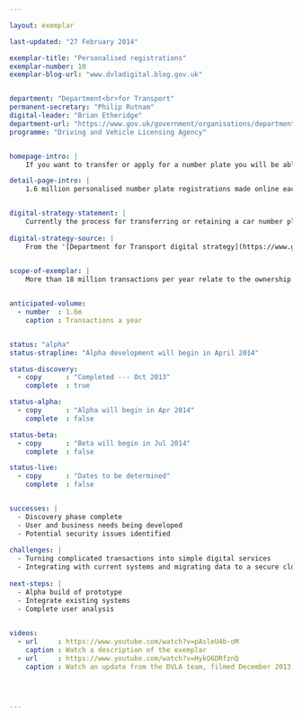 ```yaml
---

layout: exemplar

last-updated: "27 February 2014"

exemplar-title: "Personalised registrations"
exemplar-number: 10
exemplar-blog-url: "www.dvladigital.blog.gov.uk"


department: "Department<br>for Transport"
permanent-secretary: "Philip Rutnam"
digital-leader: "Brian Etheridge"
department-url: "https://www.gov.uk/government/organisations/department-for-transport"
programme: "Driving and Vehicle Licensing Agency"


homepage-intro: |
    If you want to transfer or apply for a number plate you will be able do so online, without having to visit a DVLA office

detail-page-intro: |
    1.6 million personalised number plate registrations made online each year


digital-strategy-statement: |
    Currently the process for transferring or retaining a car number plate and related services is a paper transaction, often carried out at a DVLA local Office. This process will be digitised so the customer or an intermediary can do it online.
    
digital-strategy-source: |
    From the '[Department for Transport digital strategy](https://www.gov.uk/government/publications/department-for-transport-digital-strategy)' – December 2012
    

scope-of-exemplar: |
    More than 18 million transactions per year relate to the ownership and status of vehicles (eg death of owner, purchase / destruction / export of car). A further 1.6m transactions related to personalised registration (eg buying the number plate, transferring it to another car, etc). The exemplar was scoped as all large vehicle transactions except those affected by abolishing the tax disc and those already highly digitised. Discovery revealed that easily digitisable activity falls into 3 domains – vehicle ownership / status, personalised registration and data sharing – all 3 depend on good vehicle records.


anticipated-volume:
  - number  : 1.6m
    caption : Transactions a year


status: "alpha"
status-strapline: "Alpha development will begin in April 2014"

status-discovery:
  - copy      : "Completed --- Oct 2013"
    complete  : true

status-alpha:
  - copy      : "Alpha will begin in Apr 2014"
    complete  : false

status-beta:
  - copy      : "Beta will begin in Jul 2014"
    complete  : false

status-live:
  - copy      : "Dates to be determined"
    complete  : false


successes: |
  - Discovery phase complete
  - User and business needs being developed
  - Potential security issues identified
  
challenges: |
  - Turning complicated transactions into simple digital services
  - Integrating with current systems and migrating data to a secure cloud environment
  
next-steps: |
  - Alpha build of prototype
  - Integrate existing systems
  - Complete user analysis
  

videos:
  - url     : https://www.youtube.com/watch?v=pAsleU4b-oM
    caption : Watch a description of the exemplar
  - url     : https://www.youtube.com/watch?v=HykO6DRfznQ
    caption : Watch an update from the DVLA team, filmed December 2013




---
```




